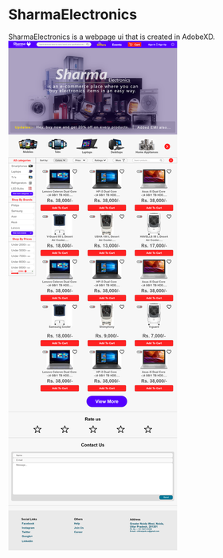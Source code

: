 # SharmaElectronics
SharmaElectronics is a webpage ui that is created in AdobeXD.
<img src="https://github.com/ChitranjanKumar78/SharmaElectronics/blob/main/Sharma%20Electronics%20Website%20UI.png">
